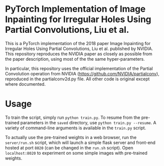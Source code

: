 # PyTorch Implementation of Image Inpainting for Irregular Holes Using Partial Convolutions, Liu et al.

This is a PyTorch implementation of the 2018 paper Image Inpainting for Irregular Holes Using Partial Convolutions, Liu et al. published by NVIDIA. This repository reproduces the NVIDIA paper as closely as possible from the paper description, using most of the the same hyper-parameters.

In particular, this repository uses the official implementation of the Partial Convolution operation from NVIDIA (https://github.com/NVIDIA/partialconv), reproduced in the partialconv2d.py file. All other code is original except where documented. 

# Usage

To train the script, simply run `python train.py`. To resume from the pre-trained parameters in the `saved` directory, use `python train.py --resume`. A variety of command-line arguments is available in the `train.py` script. 

To actually use the pre-trained weights in a web browser, run the `server/run.sh` script, which will launch a simple flask server and front-end hosted at port `8020` (can be changed in the `run.sh` script). Open `localhost:8020` to experiment on some simple images with pre-trained weights.